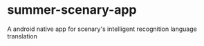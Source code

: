 # summer-scenary-app
A android native app for scenary's intelligent recognition language translation
